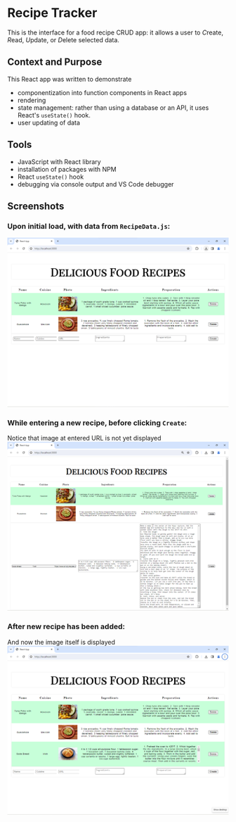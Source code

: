 # Recipe Tracker

This is the interface for a food recipe CRUD app:  it allows a user to <i>C</i>reate, <i>R</i>ead, <i>U</i>pdate, or <i>D</i>elete selected data.

<!--
## Link
* Here it is running at [GitHub pages](https://craig-r-kelly.github.io/Recipe-tracker/).
-->

## Context and Purpose

This React app was written to demonstrate
* componentization into function components in React apps
* rendering
* state management: rather than using a database or an API, it uses React's `useState()` hook.
* user updating of data

## Tools

* JavaScript with React library
* installation of packages with NPM
* React `useState()` hook
* debugging via console output and VS Code debugger

## Screenshots

### Upon initial load, with data from `RecipeData.js`:
![](screenshots/screenshot1.png)

### While entering a new recipe, before clicking `Create`:
Notice that image at entered URL is not yet displayed<br> 
![](screenshots/screenshot2.png)

### After new recipe has been added:
And now the image itself is displayed<br>
![](screenshots/screenshot3.png)
 
